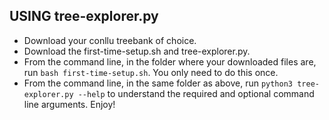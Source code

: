 ## USING tree-explorer.py
+ Download your conllu treebank of choice.
+ Download the first-time-setup.sh and tree-explorer.py.
+ From the command line, in the folder where your downloaded files are, run ```bash first-time-setup.sh```. You only need to do this once.
+ From the command line, in the same folder as above, run ```python3 tree-explorer.py --help``` to understand the required and optional command line arguments.
Enjoy!
